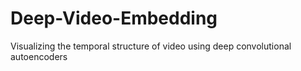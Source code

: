 # Deep-Video-Embedding
Visualizing the temporal structure of video using deep convolutional autoencoders
